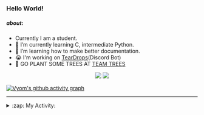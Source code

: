 ### Hello World!

##### about:
- Currently I am a student.
- 🌱 I’m currently learning C, intermediate Python.
- 🌱 I’m learning how to make better documentation.
- 😭 I'm working on [TearDrops](https://github.com/Vyvy-vi/TearDrops)(Discord Bot)
- 🌱 GO PLANT SOME TREES AT [TEAM TREES](https://teamtrees.org/)

<p align="center">
  <a href="https://twitter.com/Vyvy_viM"><img target="_blank" src="https://img.shields.io/badge/twitter%20@Vyvy_viM-0D95E8?style=for-the-badge&logo=twitter&logoColor=white"/></a> 
  <a href="https://vyvy-vi.github.io/portfolio"><img target="_blank" src="https://img.shields.io/badge/-I%27m_craving_for_open_source-green?style=for-the-badge&logo=github&logoColor=black"/></a> 
</p>

[![Vyom's github activity graph](https://activity-graph.herokuapp.com/graph?username=Vyvy-vi)](https://github.com/ashutosh00710/github-readme-activity-graph)

---
<details>
  <summary>:zap: My Activity:</summary>
  
<!--START_SECTION:waka-->
**I'm a Night 🦉** 

```text
🌞 Morning    6 commits      ███████░░░░░░░░░░░░░░░░░░   28.57% 
🌆 Daytime    1 commits      █░░░░░░░░░░░░░░░░░░░░░░░░   4.76% 
🌃 Evening    3 commits      ███░░░░░░░░░░░░░░░░░░░░░░   14.29% 
🌙 Night      11 commits     █████████████░░░░░░░░░░░░   52.38%

```
📅 **I'm Most Productive on Sunday** 

```text
Monday       5 commits      ██████░░░░░░░░░░░░░░░░░░░   23.81% 
Tuesday      3 commits      ███░░░░░░░░░░░░░░░░░░░░░░   14.29% 
Wednesday    1 commits      █░░░░░░░░░░░░░░░░░░░░░░░░   4.76% 
Thursday     1 commits      █░░░░░░░░░░░░░░░░░░░░░░░░   4.76% 
Friday       1 commits      █░░░░░░░░░░░░░░░░░░░░░░░░   4.76% 
Saturday     4 commits      ████░░░░░░░░░░░░░░░░░░░░░   19.05% 
Sunday       6 commits      ███████░░░░░░░░░░░░░░░░░░   28.57%

```


📊 **This Week I Spent My Time On** 

```text
🔥 Editors: 
Vim                      6 hrs 52 mins       ████████████████████░░░░░   82.93% 
VS Code                  1 hr 24 mins        ████░░░░░░░░░░░░░░░░░░░░░   17.07%

🐱‍💻 Projects: 
TEC-Discord-Automation   6 hrs 6 mins        ██████████████████░░░░░░░   73.57% 
vyvy-vi.github.io        1 hr 30 mins        ████░░░░░░░░░░░░░░░░░░░░░   18.13% 
EddieBot                 24 mins             █░░░░░░░░░░░░░░░░░░░░░░░░   4.94% 
Unknown Project          14 mins             ░░░░░░░░░░░░░░░░░░░░░░░░░   2.88% 
vyvy-meme-pages          2 mins              ░░░░░░░░░░░░░░░░░░░░░░░░░   0.45%

```


<!--END_SECTION:waka-->
</details>
